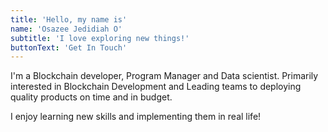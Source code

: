 ```yaml
---
title: 'Hello, my name is'
name: 'Osazee Jedidiah O'
subtitle: 'I love exploring new things!'
buttonText: 'Get In Touch'
---
```


I'm a Blockchain developer, Program Manager and Data scientist. Primarily interested in Blockchain Development and Leading teams to deploying quality products on time and in budget.

I enjoy learning new skills and implementing them in real life!
